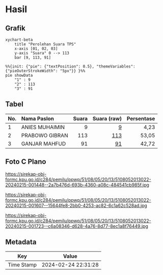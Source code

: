 # Hasil

## Grafik

```mermaid
xychart-beta
    title "Perolehan Suara TPS"
    x-axis [01, 02, 03]
    y-axis "Suara" 0 --> 113
    bar [9, 113, 91]
```

```mermaid
%%{init: {"pie": {"textPosition": 0.5}, "themeVariables": {"pieOuterStrokeWidth": "5px"}} }%%
pie showData
    "1" : 9
    "2" : 113
    "3" : 91
```

## Tabel

| No. | Nama Paslon    | Suara | Suara (raw) | Persentase |
|:--- |:-------------- | -----:| -----------:| ----------:|
| 1   | ANIES MUHAIMIN | 9     | [9][p-1]    | 4,23       |
| 2   | PRABOWO GIBRAN | 113   | [113][p-2]  | 53,05      |
| 3   | GANJAR MAHFUD  | 91    | [91][p-3]   | 42,72      |


[p-1]: https://github.com/gigit-pemilu/pemilu-2024-51-bali/blob/main/pilpres/hitung-suara/sub/51-bali/sub/08-buleleng/sub/05-sukasada/sub/2013-tegallinggah/sub/022-tps/sub/paslon-1.txt
[p-2]: https://github.com/gigit-pemilu/pemilu-2024-51-bali/blob/main/pilpres/hitung-suara/sub/51-bali/sub/08-buleleng/sub/05-sukasada/sub/2013-tegallinggah/sub/022-tps/sub/paslon-2.txt
[p-3]: https://github.com/gigit-pemilu/pemilu-2024-51-bali/blob/main/pilpres/hitung-suara/sub/51-bali/sub/08-buleleng/sub/05-sukasada/sub/2013-tegallinggah/sub/022-tps/sub/paslon-3.txt

## Foto C Plano

https://sirekap-obj-formc.kpu.go.id/c284/pemilu/ppwp/51/08/05/20/13/5108052013022-20240215-001448--2a7b476d-693b-4360-a08c-484541cb985f.jpg

https://sirekap-obj-formc.kpu.go.id/c284/pemilu/ppwp/51/08/05/20/13/5108052013022-20240215-001607--15644fe8-2bb0-4253-ac82-6c1a62c528ad.jpg

https://sirekap-obj-formc.kpu.go.id/c284/pemilu/ppwp/51/08/05/20/13/5108052013022-20240215-001723--c6a08346-d628-4a76-8d77-8ec1a8f76449.jpg


## Metadata

| Key        | Value               |
| ---------- | ------------------- |
| Time Stamp | 2024-02-24 22:31:28 |



